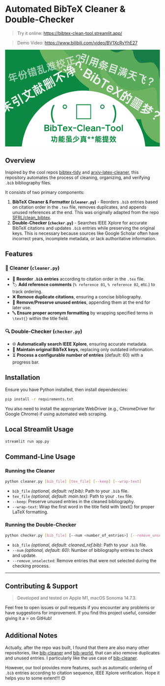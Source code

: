 # Automated BibTeX Cleaner & Double-Checker

> Try it online: https://bibtex-clean-tool.streamlit.app/

> Demo Video: https://www.bilibili.com/video/BV1XcRvYhE27


![poster-chinese](assets/poster-horizontal.png)

## Overview

Inspired by the cool repos [bibtex-tidy](https://github.com/FlamingTempura/bibtex-tidy) and [arxiv-latex-cleaner](https://github.com/google-research/arxiv-latex-cleaner), this repository automates the process of cleaning, organizing, and verifying `.bib` bibliography files. 

It consists of two primary components:

1. **BibTeX Cleaner & Formatter (`cleaner.py`)** - Reorders `.bib` entries based on citation order in the `.tex` file, removes duplicates, and appends unused references at the end. This was originally adapted from the repo [SFRL/clean_bibtex](https://github.com/SFRL/clean_bibtex).
2. **Double-Checker (`checker.py`)** - Searches IEEE Xplore for accurate BibTeX citations and updates `.bib` entries while preserving the original keys. This is necessary because sources like Google Scholar often have incorrect years, incomplete metadata, or lack authoritative information.

## Features

### 🧹 Cleaner (`cleaner.py`)

- 🔄 **Reorder `.bib` entries** according to citation order in the `.tex` file.  
- 🏷️ **Add reference comments** (`% reference 01`, `% reference 02`, etc.) to track ordering.  
- ❌ **Remove duplicate citations**, ensuring a concise bibliography.  
- 📌 **Remove/Preserve unused entries**, appending them at the end for later use.  
- 🔤 **Ensure proper acronym formatting** by wrapping specified terms in `\text{}` within the title field.  

### 🔍 Double-Checker (`checker.py`)

- 🌐 **Automatically search IEEE Xplore**, ensuring accurate metadata.  
- 🔑 **Maintain original BibTeX keys**, replacing only outdated information.  
- ⏳ **Process a configurable number of entries** (default: 60) with a progress bar.  

## Installation

Ensure you have Python installed, then install dependencies:

```bash
pip install -r requirements.txt
```

You also need to install the appropriate WebDriver (e.g., ChromeDriver for Google Chrome) if using automated web scraping.

## Local Streamlit Usage

```bash
streamlit run app.py
```

## Command-Line Usage

### Running the Cleaner

```bash
python cleaner.py [bib_file] [tex_file] [--keep] [--wrap-text]
```
- `bib_file` *(optional, default: ref.bib)*: Path to your `.bib` file.
- `tex_file` *(optional, default: main.tex)*: Path to your `.tex` file.
- `--keep`: Preserve unused entries in the cleaned bibliography.
- `--wrap-text`: Wrap the first word in the title field with \text{} for proper LaTeX formatting.

### Running the Double-Checker

```bash
python checker.py [bib_file] [--num <number_of_entries>] [--remove_unselected]
```
- `bib_file` *(optional, default: cleaned_ref.bib)*: Path to your `.bib` file.
- `--num` *(optional, default: 60)*: Number of bibliography entries to check and update.
- `--remove_unselected`: Remove entries that were not selected during the checking process.

---

## Contributing & Support

> Developed and tested on Apple M1, macOS Sonoma 14.7.3.

Feel free to open issues or pull requests if you encounter any problems or have suggestions for improvement. If you find this project useful, consider giving it a ⭐ on GitHub!

## Additional Notes

Actually, after the repo was built, I found that there are also many other repositories, like [bib-cleaner](https://bib-cleaner.readthedocs.io/en/latest/) and [bib-world](https://bib-world.com/unused), that can also remove duplicates and unused entries. I particularly like the use case of [bib-cleaner](https://bib-cleaner.readthedocs.io/en/latest/).

However, our tool provides more features, such as automatic ordering of `.bib` entries according to citation sequence, IEEE Xplore verification. Hope it helps you to some extent!!! 😊